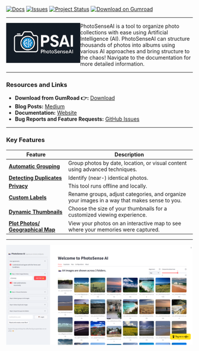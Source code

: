 [![Docs](https://img.shields.io/badge/Sphinx-Docs-Green)](https://erdogant.github.io/PhotoSenseAI/)
[![Issues](https://img.shields.io/github/issues/erdogant/PhotoSenseAI.svg)](https://github.com/erdogant/PhotoSenseAI/issues)
[![Project Status](http://www.repostatus.org/badges/latest/active.svg)](http://www.repostatus.org/#active)
[![Download on Gumroad](https://img.shields.io/badge/Download-Gumroad-orange?logo=gumroad)](https://erdogant.gumroad.com/l/photosenseAI)


---

<div>
<a href="https://erdogant.github.io/bnlearn/"><img src="https://github.com/erdogant/PhotoSenseAI/blob/main/docs/figs/logo.png" width="200" align="left" /></a>
PhotoSenseAI is a tool to organize photo collections with ease using Artificial Intelligence (AI).
PhotoSenseAI can structure thousands of photos into albums using various AI approaches and bring structure to the chaos! Navigate to the documentation for more detailed information.
</div>

---

### Resources and Links
- **Download from GumRoad 👉:** [Download](https://erdogant.gumroad.com/l/photosenseAI)
- **Blog Posts:** [Medium](https://erdogant.medium.com/)
- **Documentation:** [Website](https://erdogant.github.io/PhotoSenseAI)
- **Bug Reports and Feature Requests:** [GitHub Issues](https://github.com/erdogant/PhotoSenseAI/issues)

---

### Key Features

| Feature | Description |
|--------|-------------|
| [**Automatic Grouping**](https://erdogant.github.io/PhotoSenseAI/pages/html/Grouping.html) | Group photos by date, location, or visual content using advanced techniques. |
| [**Detecting Duplicates**](https://erdogant.github.io/PhotoSenseAI/pages/html/Undoubling.html) | Identify (near-) identical photos. |
| [**Privacy**](https://erdogant.github.io/PhotoSenseAI/pages/html/Terms%20and%20Conditions.html) | This tool runs offline and locally. |
| [**Custom Labels**](https://erdogant.github.io/PhotoSenseAI/pages/html/index.html) |Rename groups, adjust categories, and organize your images in a way that makes sense to you. |
| [**Dynamic Thumbnails**](https://erdogant.github.io/PhotoSenseAI/pages/html/index.html) | Choose the size of your thumbnails for a customized viewing experience. |
| [**Plot Photos/ Geographical Map**](https://erdogant.github.io/PhotoSenseAI/pages/html/Examples.html) | View your photos on an interactive map to see where your memories were captured. |

---

![PhotoSense Main](https://github.com/erdogant/PhotoSenseAI/blob/main/docs/figs/photosense_main.png)


